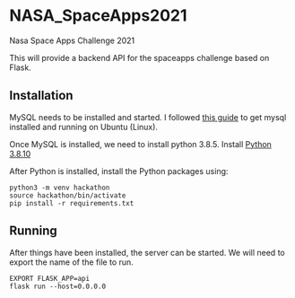 # NASA_SpaceApps2021
Nasa Space Apps Challenge 2021

This will provide a backend API for the spaceapps challenge based on Flask.

## Installation

MySQL needs to be installed and started.
I followed [this guide](https://www.digitalocean.com/community/tutorials/how-to-install-mysql-on-ubuntu-20-04) to get mysql installed and running on Ubuntu (Linux).

Once MySQL is installed, we need to install python 3.8.5.
Install [Python 3.8.10](https://www.python.org/downloads/release/python-3810/)

After Python is installed, install the Python packages using:
```shell
python3 -m venv hackathon 
source hackathon/bin/activate
pip install -r requirements.txt
```

## Running

After things have been installed, the server can be started.
We will need to export the name of the file to run.

```shell
EXPORT FLASK_APP=api
flask run --host=0.0.0.0
```